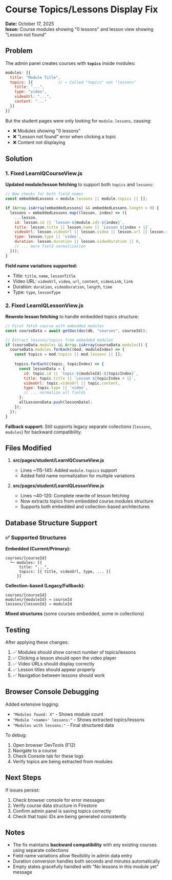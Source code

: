 # Course Topics/Lessons Display Fix

**Date:** October 17, 2025  
**Issue:** Course modules showing "0 lessons" and lesson view showing "Lesson not found"

## Problem

The admin panel creates courses with **`topics`** inside modules:
```javascript
modules: [{
  title: "Module Title",
  topics: [{           // ← Called "topics" not "lessons"
    title: "...",
    type: "video",
    videoUrl: "...",
    content: "..."
  }]
}]
```

But the student pages were only looking for `module.lessons`, causing:
- ❌ Modules showing "0 lessons"
- ❌ "Lesson not found" error when clicking a topic
- ❌ Content not displaying

## Solution

### 1. Fixed LearnIQCourseView.js

**Updated module/lesson fetching** to support both `topics` and `lessons`:

```javascript
// Now checks for both field names
const embeddedLessons = module.lessons || module.topics || [];

if (Array.isArray(embeddedLessons) && embeddedLessons.length > 0) {
  lessons = embeddedLessons.map((lesson, index) => ({
    ...lesson,
    id: lesson.id || `lesson-${module.id}-${index}`,
    title: lesson.title || lesson.name || `Lesson ${index + 1}`,
    videoUrl: lesson.videoUrl || lesson.video || lesson.url || lesson.content,
    type: lesson.type || 'video',
    duration: lesson.duration || lesson.videoDuration || 0,
    // ... more field normalization
  }));
}
```

**Field name variations supported:**
- Title: `title`, `name`, `lessonTitle`
- Video URL: `videoUrl`, `video`, `url`, `content`, `videoLink`, `link`
- Duration: `duration`, `videoDuration`, `length`, `time`
- Type: `type`, `lessonType`

### 2. Fixed LearnIQLessonView.js

**Rewrote lesson fetching** to handle embedded topics structure:

```javascript
// First fetch course with embedded modules
const courseData = await getDoc(doc(db, "courses", courseId));

// Extract lessons/topics from embedded modules
if (courseData.modules && Array.isArray(courseData.modules)) {
  courseData.modules.forEach((mod, moduleIndex) => {
    const topics = mod.topics || mod.lessons || [];
    
    topics.forEach((topic, topicIndex) => {
      const lessonData = {
        id: topic.id || `topic-${moduleId}-${topicIndex}`,
        title: topic.title || `Lesson ${topicIndex + 1}`,
        videoUrl: topic.videoUrl || topic.content,
        type: topic.type || 'video',
        // ... normalize all fields
      };
      allLessonsData.push(lessonData);
    });
  });
}
```

**Fallback support:** Still supports legacy separate collections (`lessons`, `modules`) for backward compatibility.

## Files Modified

1. **src/pages/student/LearnIQCourseView.js**
   - Lines ~115-145: Added `module.topics` support
   - Added field name normalization for multiple variations

2. **src/pages/student/LearnIQLessonView.js**
   - Lines ~40-120: Complete rewrite of lesson fetching
   - Now extracts topics from embedded course.modules structure
   - Supports both embedded and collection-based architectures

## Database Structure Support

### ✅ Supported Structures

**Embedded (Current/Primary):**
```
courses/{courseId}
  └─ modules: [{
      title: "...",
      topics: [{ title, videoUrl, type, ... }]
     }]
```

**Collection-based (Legacy/Fallback):**
```
courses/{courseId}
modules/{moduleId} → courseId
lessons/{lessonId} → moduleId
```

**Mixed structures** (some courses embedded, some in collections)

## Testing

After applying these changes:

1. ✅ Modules should show correct number of topics/lessons
2. ✅ Clicking a lesson should open the video player
3. ✅ Video URLs should display correctly
4. ✅ Lesson titles should appear properly
5. ✅ Navigation between lessons should work

## Browser Console Debugging

Added extensive logging:
- `"Modules found: X"` - Shows module count
- `"Module '<name>' lessons:"` - Shows extracted topics/lessons
- `"Modules with lessons:"` - Final structured data

To debug:
1. Open browser DevTools (F12)
2. Navigate to a course
3. Check Console tab for these logs
4. Verify topics are being extracted from modules

## Next Steps

If issues persist:
1. Check browser console for error messages
2. Verify course data structure in Firestore
3. Confirm admin panel is saving topics correctly
4. Check that topic IDs are being generated consistently

## Notes

- The fix maintains **backward compatibility** with any existing courses using separate collections
- Field name variations allow flexibility in admin data entry
- Duration conversion handles both seconds and minutes automatically
- Empty states gracefully handled with "No lessons in this module yet" message

